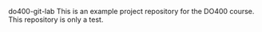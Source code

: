  do400-git-lab
This is an example project repository for the DO400 course.
This repository is only a test.

